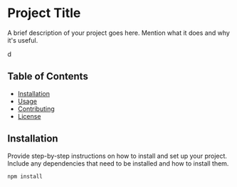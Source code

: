 # Project Title

A brief description of your project goes here. Mention what it does and why it's useful.

 d


## Table of Contents

- [Installation](#installation)
- [Usage](#usage)
- [Contributing](#contributing)
- [License](#license)


## Installation

Provide step-by-step instructions on how to install and set up your project. Include any dependencies that need to be installed and how to install them.

```bash
npm install

